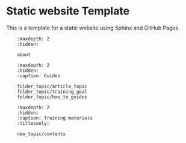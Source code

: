# Static website Template

This is a template for a static website using Sphinx and GitHub Pages.

```{toctree}
    :maxdepth: 2
    :hidden:

    about
```

```{toctree}
    :maxdepth: 2
    :hidden:
    :caption: Guides

    folder_topic/article_topic
    folder_topic/training_goal
    folder_topic/how_to_guides
```

```{toctree}
    :maxdepth: 2
    :hidden:
    :caption: Training materials
    :titlesonly: 

    new_topic/contents
```